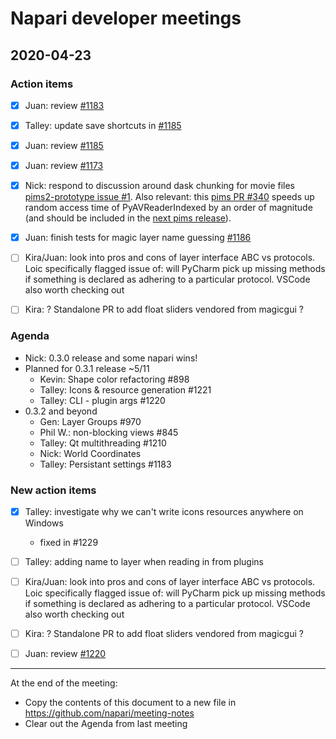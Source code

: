 # Napari developer meetings

## 2020-04-23

### Action items
- [x] Juan: review [#1183](https://github.com/napari/napari/pull/1183)
- [x] Talley: update save shortcuts in [#1185](https://github.com/napari/napari/pull/1185)
- [x] Juan: review [#1185](https://github.com/napari/napari/pull/1185)
- [x] Juan: review [#1173](https://github.com/napari/napari/pull/1173)
- [x] Nick: respond to discussion around dask chunking for movie files [pims2-prototype issue #1](https://github.com/danielballan/pims2-prototype/issues/1). Also relevant: this [pims PR #340](https://github.com/soft-matter/pims/pull/340) speeds up random access time of PyAVReaderIndexed by an order of magnitude (and should be included in the [next pims release](https://github.com/soft-matter/pims/issues/342)).
- [x] Juan: finish tests for magic layer name guessing [#1186](https://github.com/napari/napari/pull/1186)
- [ ] Kira/Juan: look into pros and cons of layer interface ABC vs protocols. Loic specifically flagged issue of: will PyCharm pick up missing methods if something is declared as adhering to a particular protocol. VSCode also worth checking out
- [ ] Kira: ? Standalone PR to add float sliders vendored from magicgui ?


### Agenda

- Nick: 0.3.0 release and some napari wins!
- Planned for 0.3.1 release ~5/11
    - Kevin: Shape color refactoring #898
    - Talley: Icons & resource generation #1221
    - Talley: CLI - plugin args #1220
- 0.3.2 and beyond
    - Gen: Layer Groups #970
    - Phil W.: non-blocking views #845
    - Talley: Qt multithreading #1210
    - Nick: World Coordinates
    - Talley: Persistant settings #1183

### New action items
- [x] Talley: investigate why we can't write icons resources anywhere on Windows
    - fixed in #1229
- [ ] Talley: adding name to layer when reading in from plugins
- [ ] Kira/Juan: look into pros and cons of layer interface ABC vs protocols. Loic specifically flagged issue of: will PyCharm pick up missing methods if something is declared as adhering to a particular protocol. VSCode also worth checking out
- [ ] Kira: ? Standalone PR to add float sliders vendored from magicgui ?
- [ ] Juan: review [#1220](https://github.com/napari/napari/pull/1220)



--------------

At the end of the meeting:
- Copy the contents of this document to a new file in https://github.com/napari/meeting-notes
- Clear out the Agenda from last meeting
